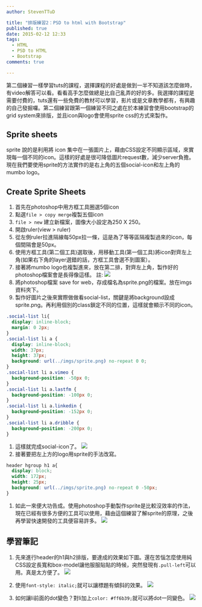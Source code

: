 ```yaml
---
author: StevenTTuD

title: "排版練習2：PSD to html with Bootstrap"
published: true
date: 2015-02-12 12:33
tags:
  - HTML
  - PSD to HTML
  - Bootstrap
comments: true

---
```

第二個練習一樣學習tuts的課程，選擇課程的好處是做到一半不知道該怎麼做時，有video解答可以看。看看高手怎麼做總是比自己亂弄的好的多。我選擇的課程是需要付費的，tuts還有一些免費的教材可以學習，影片或是文章教學都有，有興趣的自己發掘囉。第二個練習跟第一個練習不同之處在於本練習會使用bootstrap的grid system來排版，並且icon與logo會使用sprite css的方式來製作。

## Sprite sheets
sprite 說的是利用將 icon 集中在一張圖片上，藉由CSS設定不同顯示區域，來實現每一個不同的icon。這樣的好處是很可降低圖片request數，減少server負擔。現在我們要使用sprite的方法實作的是右上角的五個social-icon和左上角的mumbo logo。

## Create Sprite Sheets
1. 首先在photoshop中用方框工具圈選5個icon
1. 點選`file > copy merge`複製五個icon
1. `file > new` 建立新檔案，圖像大小設定為250 X 250。
1. 開啟ruler(view > ruler)
1. 從左側ruler拉進隔線每50px拉一條，這是為了等等區隔複製過來的icon，每個間隔會是50px。
1. 使用方框工具(第二個工具)選取後，用移動工具(第一個工具)將icon對齊左上角(如果右下角的layer選錯的話，方框工具會選不到圖案）。
1. 接著將mumbo logo也複製進來，放在第二排，對齊左上角，製作好的photoshop檔案會是長得像這樣。
註:
![](https://lh5.googleusercontent.com/-kZxU_a73YTk/VNyjQ0_8wfI/AAAAAAAAE6g/LXCLe6pwyL4/w1410-h628-no/sprite.jpg)
1. 將photoshop檔案 save for web，存成檔名為sprite.png的檔案。放在imgs資料夾下。
1. 製作好圖片之後來實際做做看social-list，關鍵是將background設成sprite.png。再利用個別的class鎖定不同的位置，這樣就會顯示不同的icon。
```css
.social-list li{
  display: inline-block;
  margin: 0 2px;
}
.social-list li a {
  display: inline-block;
  width: 37px;
  height: 37px;
  background: url(../imgs/sprite.png) no-repeat 0 0;
}
.social-list li a.vimeo {
  background-position: -50px 0;
}
.social-list li a.lastfm {
  background-position: -100px 0;
}
.social-list li a.linkedin {
  background-position: -152px 0;
}
.social-list li a.dribble {
  background-position: -200px 0;
}
```
1. 這樣就完成social-icon了。
![](https://lh5.googleusercontent.com/-uBsU7-pyW8U/VNy7yRTObPI/AAAAAAAAE7A/DMfdyVFwG1w/w734-h198-no/02mumbo.jpg)
1. 接著要把左上方的logo用sprite的手法改寫。
```css
header hgroup h1 a{
  display: block;
  width: 172px;
  height: 25px;
  background: url(../imgs/sprite.png) no-repeat 0 -50px;
}
```
1. 如此一來便大功告成。使用photoshop手動製作sprite是比較沒效率的作法，現在已經有很多方便的工具可以使用，藉由這個練習了解sprite的原理，之後再學習快速開發的工具便容易許多。
![](https://lh4.googleusercontent.com/-4Np5E53Y3Bs/VNy7xCZCx8I/AAAAAAAAE60/EcqUdwQ5P30/w992-h219-no/01mumbo.jpg)

## 學習筆記
1. 先來進行header的h1與h2排版，要達成的效果如下圖。還在苦惱怎麼使用純CSS設定長寬和box-model讓他服服貼貼的時候，突然發現有`.pull-left`可以用。真是太方便了。
![](https://lh4.googleusercontent.com/-4Np5E53Y3Bs/VNy7xCZCx8I/AAAAAAAAE60/EcqUdwQ5P30/w992-h219-no/01mumbo.jpg)

1. 使用`font-style: italic;`就可以讓標題有傾斜的效果。
![](https://lh3.googleusercontent.com/-SJrEQRDSV8k/VN2vuvZQLeI/AAAAAAAAE7U/k4DQG9hf34U/w738-h118-no/titile.jpg)

1. 如何讓li前面的dot變色？對li加上`color: #ff6b39;`就可以將dot一同變色。
![](https://lh6.googleusercontent.com/ORaHhrfnK-RVQ7sUVN_6HgtGUMoww-gRJ5a8hFXqgPY=w733-h138-no)